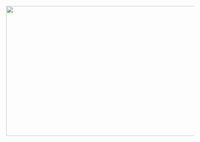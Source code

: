 
<p align="center">
  <img width="1200" height="350" src="https://image.freepik.com/free-vector/personal-site-concept-illustration_114360-3354.jpg">
</p
